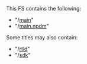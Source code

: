 This FS contains the following:

  - "/[main](NSO.md "wikilink")"
  - "/[main.npdm](NPDM.md "wikilink")"

Some titles may also contain:

  - "/[rtld](NSO.md "wikilink")"
  - "/[sdk](NSO.md "wikilink")"
